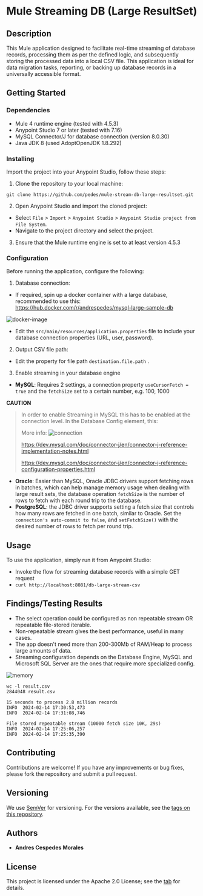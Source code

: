 # Mule Streaming DB (Large ResultSet)

## Description
This Mule application designed to facilitate real-time streaming of database records, processing them as per the defined logic, and subsequently storing the processed data into a local CSV file. This application is ideal for data migration tasks, reporting, or backing up database records in a universally accessible format.

## Getting Started

### Dependencies
- Mule 4 runtime engine (tested with 4.5.3)
- Anypoint Studio 7 or later (tested with 7.16)
- MySQL Connector/J for database connection (version 8.0.30)
- Java JDK 8 (used AdoptOpenJDK 1.8.292)

### Installing
Import the project into your Anypoint Studio, follow these steps:

1. Clone the repository to your local machine:

```git clone https://github.com/pedes/mule-stream-db-large-resultset.git```

2. Open Anypoint Studio and import the cloned project:
- Select `File` > `Import` > `Anypoint Studio` > `Anypoint Studio project from File System`.
- Navigate to the project directory and select the project.
3. Ensure that the Mule runtime engine is set to at least version 4.5.3

### Configuration
Before running the application, configure the following:

1. Database connection:
- If required, spin up a docker container with a large database, recommended to use this:
https://hub.docker.com/r/andrespedes/mysql-large-sample-db

![docker-image](images/docker-image.png)

- Edit the `src/main/resources/application.properties` file to include your database connection properties (URL, user, password).
2. Output CSV file path:
- Edit the property for file path `destination.file.path` .
3. Enable streaming in your database engine
- **MySQL**: Requires 2 settings, a connection property `useCursorFetch = true` and the `fetchSize` set to a certain number, e.g. 100, 1000

**CAUTION**
> In order to enable Streaming in MySQL this has to be enabled at the connection level. In the Database Config element, this:
> 
> More info:
> ![connection](images/connection-property.png)
> 
> https://dev.mysql.com/doc/connector-j/en/connector-j-reference-implementation-notes.html
> 
> https://dev.mysql.com/doc/connector-j/en/connector-j-reference-configuration-properties.html

- **Oracle**: Easier than MySQL, Oracle JDBC drivers support fetching rows in batches, which can help manage memory usage when dealing with large result sets, the database operation `fetchSize` is the number of rows to fetch with each round trip to the database.
- **PostgreSQL**: the JDBC driver supports setting a fetch size that controls how many rows are fetched in one batch, similar to Oracle. Set the `connection's auto-commit to false`, and `setFetchSize()` with the desired number of rows to fetch per round trip.

## Usage
To use the application, simply run it from Anypoint Studio:
- Invoke the flow for streaming database records with a simple GET request
- `curl http://localhost:8081/db-large-stream-csv` 

## Findings/Testing Results
- The select operation could be configured as non repeatable stream OR repeatable file-stored iterable.
- Non-repeatable stream gives the best performance, useful in many cases.
- The app doesn't need more than 200-300Mb of RAM/Heap to process large amounts of data.
- Streaming configuration depends on the Database Engine, MySQL and Microsoft SQL Server are the ones that require more specialized config.

![memory](images/memory.png)

```
wc -l result.csv
2844048 result.csv

15 seconds to process 2.8 million records
INFO  2024-02-14 17:30:53,473 
INFO  2024-02-14 17:31:08,746

File stored repeatable stream (10000 fetch size 10K, 29s)
INFO  2024-02-14 17:25:06,257 
INFO  2024-02-14 17:25:35,390 
```

## Contributing
Contributions are welcome! If you have any improvements or bug fixes, please fork the repository and submit a pull request.

## Versioning
We use [SemVer](http://semver.org/) for versioning. For the versions available, see the [tags on this repository](https://github.com/pedes/mule-stream-db-large-resultset/tags).

## Authors
- **Andres Cespedes Morales**

## License
This project is licensed under the Apache 2.0 License; see the [tab](https://github.com/pedes/mule-stream-db-large-resultset?tab=Apache-2.0-1-ov-file) for details.
